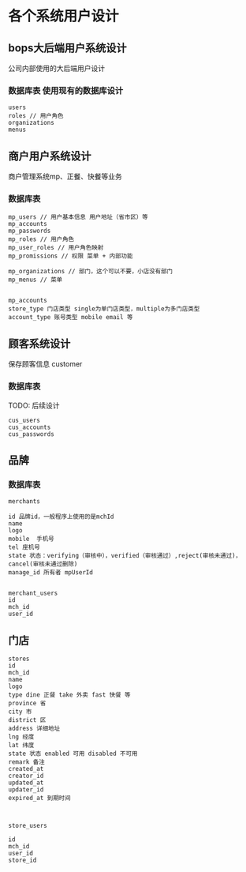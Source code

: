 # 各个系统用户设计

## bops大后端用户系统设计
公司内部使用的大后端用户设计


### 数据库表 使用现有的数据库设计
```
users
roles // 用户角色
organizations
menus
```

## 商户用户系统设计
商户管理系统mp、正餐、快餐等业务

### 数据库表
```
mp_users // 用户基本信息 用户地址（省市区）等
mp_accounts
mp_passwords
mp_roles // 用户角色
mp_user_roles // 用户角色映射
mp_promissions // 权限 菜单 + 内部功能

mp_organizations // 部门，这个可以不要，小店没有部门
mp_menus // 菜单


mp_accounts
store_type 门店类型 single为单门店类型，multiple为多门店类型
account_type 账号类型 mobile email 等
```

## 顾客系统设计
保存顾客信息 customer

### 数据库表
TODO: 后续设计
```
cus_users
cus_accounts
cus_passwords
```

## 品牌

### 数据库表

```
merchants

id 品牌id，一般程序上使用的是mchId
name
logo
mobile  手机号
tel 座机号
state 状态：verifying（审核中），verified（审核通过）,reject(审核未通过)，cancel(审核未通过删除)
manage_id 所有者 mpUserId


merchant_users
id
mch_id
user_id

```

## 门店

```
stores
id
mch_id
name
logo
type dine 正餐 take 外卖 fast 快餐 等
province 省
city 市
district 区
address 详细地址
lng 经度
lat 纬度
state 状态 enabled 可用 disabled 不可用
remark 备注
created_at
creator_id
updated_at
updater_id
expired_at 到期时间



store_users

id
mch_id
user_id
store_id
```


